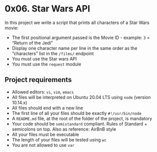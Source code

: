 # 0x06. Star Wars API

In this project we write a script that prints all characters of a Star Wars movie:

- The first positional argument passed is the Movie ID - example: `3` = “Return of the Jedi”
- Display one character name per line in the same order as the “characters” list in the `/films/` endpoint
- You must use the Star wars API
- You must use the `request` module

## Project requirements
- Allowed editors: `vi`, `vim`, `emacs`
- All files will be interpreted on Ubuntu 20.04 LTS using `node` (version 10.14.x)
- All files should end with a new line
- The first line of all your files should be exactly `#!/usr/bin/node`
- A `README.md` file, at the root of the folder of the project, is mandatory
- Your code should be `semistandard` compliant. Rules of Standard + semicolons on top. Also as reference: AirBnB style
- All your files must be executable
- The length of your files will be tested using `wc`
- You are not allowed to use `var`
